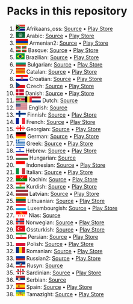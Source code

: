 # Packs in this repository
1. <img src='addons/languages/afrikaans_oss/apk/flag/flag.svg?sanitize=1' height='16'>&nbsp;Afrikaans_oss: [Source](addons/languages/afrikaans_oss) • [Play Store](https://play.google.com/store/apps/details?id=com.anysoftkeyboard.languagepack.afrikaans_oss)
1. <img src='addons/languages/arabic/apk/flag/flag.svg?sanitize=1' height='16'>&nbsp;Arabic: [Source](addons/languages/arabic) • [Play Store](https://play.google.com/store/apps/details?id=com.anysoftkeyboard.languagepack.arabic)
1. <img src='addons/languages/armenian2/apk/flag/flag.svg?sanitize=1' height='16'>&nbsp;Armenian2: [Source](addons/languages/armenian2) • [Play Store](https://play.google.com/store/apps/details?id=com.anysoftkeyboard.languagepack.armenian2)
1. <img src='addons/languages/basque/apk/flag/flag.svg?sanitize=1' height='16'>&nbsp;Basque: [Source](addons/languages/basque) • [Play Store](https://play.google.com/store/apps/details?id=com.anysoftkeyboard.languagepack.basque)
1. <img src='addons/languages/brazilian/apk/flag/flag.svg?sanitize=1' height='16'>&nbsp;Brazilian: [Source](addons/languages/brazilian) • [Play Store](https://play.google.com/store/apps/details?id=com.anysoftkeyboard.languagepack.brazilian)
1. <img src='addons/languages/bulgarian/apk/flag/flag.svg?sanitize=1' height='16'>&nbsp;Bulgarian: [Source](addons/languages/bulgarian) • [Play Store](https://play.google.com/store/apps/details?id=com.anysoftkeyboard.languagepack.bulgarian)
1. <img src='addons/languages/catalan/apk/flag/flag.svg?sanitize=1' height='16'>&nbsp;Catalan: [Source](addons/languages/catalan) • [Play Store](https://play.google.com/store/apps/details?id=com.anysoftkeyboard.languagepack.catalan)
1. <img src='addons/languages/croatian/apk/flag/flag.svg?sanitize=1' height='16'>&nbsp;Croatian: [Source](addons/languages/croatian) • [Play Store](https://play.google.com/store/apps/details?id=com.anysoftkeyboard.languagepack.croatian)
1. <img src='addons/languages/czech/apk/flag/flag.svg?sanitize=1' height='16'>&nbsp;Czech: [Source](addons/languages/czech) • [Play Store](https://play.google.com/store/apps/details?id=org.herrlado.ask.languagepack.czech)
1. <img src='addons/languages/danish/apk/flag/flag.svg?sanitize=1' height='16'>&nbsp;Danish: [Source](addons/languages/danish) • [Play Store](https://play.google.com/store/apps/details?id=com.anysoftkeyboard.languagepack.danish)
1. <img src='addons/languages/dutch/apk/flag/flag.svg?sanitize=1' height='16'>&nbsp;Dutch: [Source](addons/languages/dutch)
1. <img src='addons/languages/english/apk/flag/flag.svg?sanitize=1' height='16'>&nbsp;English: [Source](addons/languages/english)
1. <img src='addons/languages/finnish/apk/flag/flag.svg?sanitize=1' height='16'>&nbsp;Finnish: [Source](addons/languages/finnish) • [Play Store](https://play.google.com/store/apps/details?id=com.menny.anysoftkeyboard.finnish)
1. <img src='addons/languages/french/apk/flag/flag.svg?sanitize=1' height='16'>&nbsp;French: [Source](addons/languages/french) • [Play Store](https://play.google.com/store/apps/details?id=com.anysoftkeyboard.languagepack.french)
1. <img src='addons/languages/georgian/apk/flag/flag.svg?sanitize=1' height='16'>&nbsp;Georgian: [Source](addons/languages/georgian) • [Play Store](https://play.google.com/store/apps/details?id=com.anysoftkeyboard.languagepack.georgian)
1. <img src='addons/languages/german/apk/flag/flag.svg?sanitize=1' height='16'>&nbsp;German: [Source](addons/languages/german) • [Play Store](https://play.google.com/store/apps/details?id=com.anysoftkeyboard.languagepack.german)
1. <img src='addons/languages/greek/apk/flag/flag.svg?sanitize=1' height='16'>&nbsp;Greek: [Source](addons/languages/greek) • [Play Store](https://play.google.com/store/apps/details?id=com.anysoftkeyboard.languagepack.greek)
1. <img src='addons/languages/hebrew/apk/flag/flag.svg?sanitize=1' height='16'>&nbsp;Hebrew: [Source](addons/languages/hebrew) • [Play Store](https://play.google.com/store/apps/details?id=com.anysoftkeyboard.languagepack.hebrew)
1. <img src='addons/languages/hungarian/apk/flag/flag.svg?sanitize=1' height='16'>&nbsp;Hungarian: [Source](addons/languages/hungarian)
1. <img src='addons/languages/indonesian/apk/flag/flag.svg?sanitize=1' height='16'>&nbsp;Indonesian: [Source](addons/languages/indonesian) • [Play Store](https://play.google.com/store/apps/details?id=com.anysoftkeyboard.languagepack.indonesian)
1. <img src='addons/languages/italian/apk/flag/flag.svg?sanitize=1' height='16'>&nbsp;Italian: [Source](addons/languages/italian) • [Play Store](https://play.google.com/store/apps/details?id=com.anysoftkeyboard.languagepack.italian)
1. <img src='addons/languages/kachin/apk/flag/flag.png' height='16'>&nbsp;Kachin: [Source](addons/languages/kachin) • [Play Store](https://play.google.com/store/apps/details?id=com.anysoftkeyboard.languagepack.kachin)
1. <img src='addons/languages/kurdish/apk/flag/flag.svg?sanitize=1' height='16'>&nbsp;Kurdish: [Source](addons/languages/kurdish) • [Play Store](https://play.google.com/store/apps/details?id=com.anysoftkeyboard.languagepack.kurdish)
1. <img src='addons/languages/latvian/apk/flag/flag.svg?sanitize=1' height='16'>&nbsp;Latvian: [Source](addons/languages/latvian) • [Play Store](https://play.google.com/store/apps/details?id=com.anysoftkeyboard.languagepack.latvian)
1. <img src='addons/languages/lithuanian/apk/flag/flag.svg?sanitize=1' height='16'>&nbsp;Lithuanian: [Source](addons/languages/lithuanian) • [Play Store](https://play.google.com/store/apps/details?id=org.herrlado.ask.languagepack.lithuanian)
1. <img src='addons/languages/luxembourgish/apk/flag/flag.svg?sanitize=1' height='16'>&nbsp;Luxembourgish: [Source](addons/languages/luxembourgish) • [Play Store](https://play.google.com/store/apps/details?id=com.anysoftkeyboard.languagepack.luxembourgish)
1. <img src='addons/languages/nias/apk/flag/flag.png' height='16'>&nbsp;Nias: [Source](addons/languages/nias)
1. <img src='addons/languages/norwegian/apk/flag/flag.svg?sanitize=1' height='16'>&nbsp;Norwegian: [Source](addons/languages/norwegian) • [Play Store](https://play.google.com/store/apps/details?id=com.anysoftkeyboard.languagepack.norwegian)
1. <img src='addons/languages/ossturkish/apk/flag/flag.svg?sanitize=1' height='16'>&nbsp;Ossturkish: [Source](addons/languages/ossturkish) • [Play Store](https://play.google.com/store/apps/details?id=com.anysoftkeyboard.languagepack.ossturkish)
1. <img src='addons/languages/persian/apk/flag/flag.svg?sanitize=1' height='16'>&nbsp;Persian: [Source](addons/languages/persian) • [Play Store](https://play.google.com/store/apps/details?id=com.anysoftkeyboard.languagepack.persian)
1. <img src='addons/languages/polish/apk/flag/flag.svg?sanitize=1' height='16'>&nbsp;Polish: [Source](addons/languages/polish) • [Play Store](https://play.google.com/store/apps/details?id=com.anysoftkeyboard.languagepack.osspolish)
1. <img src='addons/languages/romanian/apk/flag/flag.svg?sanitize=1' height='16'>&nbsp;Romanian: [Source](addons/languages/romanian) • [Play Store](https://play.google.com/store/apps/details?id=com.anysoftkeyboard.languagepack.romanian)
1. <img src='addons/languages/russian2/apk/flag/flag.svg?sanitize=1' height='16'>&nbsp;Russian2: [Source](addons/languages/russian2) • [Play Store](https://play.google.com/store/apps/details?id=com.anysoftkeyboard.languagepack.russian2)
1. <img src='addons/languages/rusyn/apk/flag/flag.svg?sanitize=1' height='16'>&nbsp;Rusyn: [Source](addons/languages/rusyn)
1. <img src='addons/languages/sardinian/apk/flag/flag.svg?sanitize=1' height='16'>&nbsp;Sardinian: [Source](addons/languages/sardinian) • [Play Store](https://play.google.com/store/apps/details?id=com.anysoftkeyboard.languagepack.sardinian)
1. <img src='addons/languages/serbian/apk/flag/flag.svg?sanitize=1' height='16'>&nbsp;Serbian: [Source](addons/languages/serbian)
1. <img src='addons/languages/spain/apk/flag/flag.svg?sanitize=1' height='16'>&nbsp;Spain: [Source](addons/languages/spain) • [Play Store](https://play.google.com/store/apps/details?id=com.anysoftkeyboard.languagepack.spain)
1. <img src='addons/languages/tamazight/apk/flag/flag.svg?sanitize=1' height='16'>&nbsp;Tamazight: [Source](addons/languages/tamazight) • [Play Store](https://play.google.com/store/apps/details?id=com.anysoftkeyboard.languagepack.tamazight)
